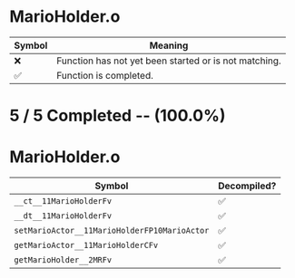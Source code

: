 # MarioHolder.o
| Symbol | Meaning 
| ------------- | ------------- 
| :x: | Function has not yet been started or is not matching. 
| :white_check_mark: | Function is completed. 


# 5 / 5 Completed -- (100.0%)
# MarioHolder.o
| Symbol | Decompiled? |
| ------------- | ------------- |
| `__ct__11MarioHolderFv` | :white_check_mark: |
| `__dt__11MarioHolderFv` | :white_check_mark: |
| `setMarioActor__11MarioHolderFP10MarioActor` | :white_check_mark: |
| `getMarioActor__11MarioHolderCFv` | :white_check_mark: |
| `getMarioHolder__2MRFv` | :white_check_mark: |
